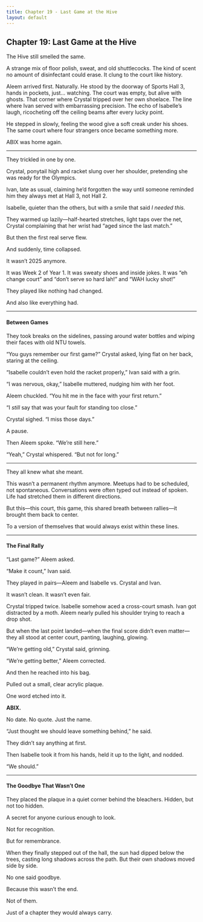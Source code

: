 ```yaml
---
title: Chapter 19 - Last Game at the Hive
layout: default
---
```


## **Chapter 19: Last Game at the Hive**

The Hive still smelled the same.

A strange mix of floor polish, sweat, and old shuttlecocks. The kind of scent no amount of disinfectant could erase. It clung to the court like history.

Aleem arrived first. Naturally. He stood by the doorway of Sports Hall 3, hands in pockets, just... watching. The court was empty, but alive with ghosts. That corner where Crystal tripped over her own shoelace. The line where Ivan served with embarrassing precision. The echo of Isabelle’s laugh, ricocheting off the ceiling beams after every lucky point.

He stepped in slowly, feeling the wood give a soft creak under his shoes. The same court where four strangers once became something more.

ABIX was home again.

---

They trickled in one by one.

Crystal, ponytail high and racket slung over her shoulder, pretending she was ready for the Olympics.

Ivan, late as usual, claiming he’d forgotten the way until someone reminded him they always met at Hall 3, not Hall 2.

Isabelle, quieter than the others, but with a smile that said *I needed this.*

They warmed up lazily—half-hearted stretches, light taps over the net, Crystal complaining that her wrist had “aged since the last match.”

But then the first real serve flew.

And suddenly, time collapsed.

It wasn’t 2025 anymore.

It was Week 2 of Year 1. It was sweaty shoes and inside jokes. It was “eh change court” and “don’t serve so hard lah!” and “WAH lucky shot!”

They played like nothing had changed.

And also like everything had.

---

#### **Between Games**

They took breaks on the sidelines, passing around water bottles and wiping their faces with old NTU towels.

“You guys remember our first game?” Crystal asked, lying flat on her back, staring at the ceiling.

“Isabelle couldn’t even hold the racket properly,” Ivan said with a grin.

“I was nervous, okay,” Isabelle muttered, nudging him with her foot.

Aleem chuckled. “You hit me in the face with your first return.”

“I *still* say that was your fault for standing too close.”

Crystal sighed. “I miss those days.”

A pause.

Then Aleem spoke. “We’re still here.”

“Yeah,” Crystal whispered. “But not for long.”

---

They all knew what she meant.

This wasn’t a permanent rhythm anymore. Meetups had to be scheduled, not spontaneous. Conversations were often typed out instead of spoken. Life had stretched them in different directions.

But this—this court, this game, this shared breath between rallies—it brought them back to center.

To a version of themselves that would always exist within these lines.

---

#### **The Final Rally**

“Last game?” Aleem asked.

“Make it count,” Ivan said.

They played in pairs—Aleem and Isabelle vs. Crystal and Ivan.

It wasn’t clean. It wasn’t even fair.

Crystal tripped twice. Isabelle somehow aced a cross-court smash. Ivan got distracted by a moth. Aleem nearly pulled his shoulder trying to reach a drop shot.

But when the last point landed—when the final score didn’t even matter—they all stood at center court, panting, laughing, glowing.

“We’re getting old,” Crystal said, grinning.

“We’re getting better,” Aleem corrected.

And then he reached into his bag.

Pulled out a small, clear acrylic plaque.

One word etched into it.

**ABIX.**

No date. No quote. Just the name.

“Just thought we should leave something behind,” he said.

They didn’t say anything at first.

Then Isabelle took it from his hands, held it up to the light, and nodded.

“We should.”

---

#### **The Goodbye That Wasn’t One**

They placed the plaque in a quiet corner behind the bleachers. Hidden, but not too hidden.

A secret for anyone curious enough to look.

Not for recognition.

But for remembrance.

When they finally stepped out of the hall, the sun had dipped below the trees, casting long shadows across the path. But their own shadows moved side by side.

No one said goodbye.

Because this wasn’t the end.

Not of them.

Just of a chapter they would always carry.